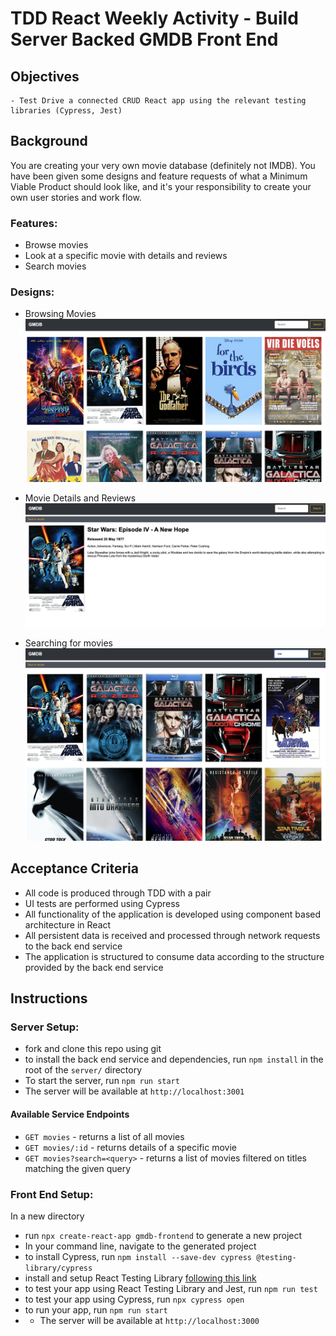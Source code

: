 # TDD React Weekly Activity - Build Server Backed GMDB Front End

## Objectives
    - Test Drive a connected CRUD React app using the relevant testing libraries (Cypress, Jest)

## Background
You are creating your very own movie database (definitely not IMDB). You have been given some designs and feature requests of what a Minimum Viable Product should look like, and it's your responsibility to create your own user stories and work flow.

### Features:
- Browse movies
- Look at a specific movie with details and reviews
- Search movies

### Designs:
- Browsing Movies
![View for browsing movies](assets/movies.png)

- Movie Details and Reviews
![movie details with corresponding review section](assets/details.png)

- Searching for movies
![filtered movie list view based on search criteria](assets/search.png)

## Acceptance Criteria
- All code is produced through TDD with a pair
- UI tests are performed using Cypress
- All functionality of the application is developed using component based architecture in React
- All persistent data is received and processed through network requests to the back end service
- The application is structured to consume data according to the structure provided by the back end service

## Instructions

### Server Setup:
- fork and clone this repo using git
- to install the back end service and dependencies, run `npm install` in the root of the `server/` directory
- To start the server, run `npm run start`
- The server will be available at `http://localhost:3001`

#### Available Service Endpoints
- `GET movies` - returns a list of all movies
- `GET movies/:id` - returns details of a specific movie
- `GET movies?search=<query>` - returns a list of movies filtered on titles matching the given query

### Front End Setup:
In a new directory
- run `npx create-react-app gmdb-frontend` to generate a new project
- In your command line, navigate to the generated project
- to install Cypress, run `npm install --save-dev cypress @testing-library/cypress`
- install and setup React Testing Library [following this link](https://testing-library.com/docs/react-testing-library/intro/)
- to test your app using React Testing Library and Jest, run `npm run test`
- to test your app using Cypress, run `npx cypress open`
- to run your app, run `npm run start`
- - The server will be available at `http://localhost:3000`